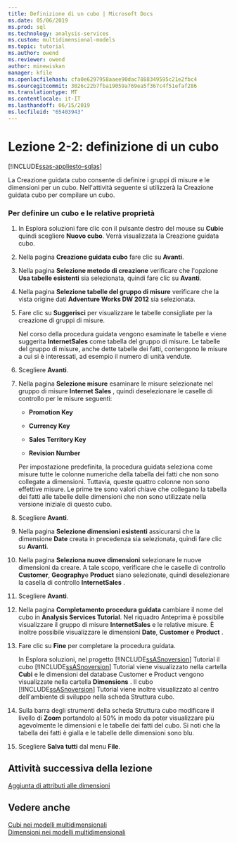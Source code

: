 ```yaml
---
title: Definizione di un cubo | Microsoft Docs
ms.date: 05/06/2019
ms.prod: sql
ms.technology: analysis-services
ms.custom: multidimensional-models
ms.topic: tutorial
ms.author: owend
ms.reviewer: owend
author: minewiskan
manager: kfile
ms.openlocfilehash: cfa0e6297958aaee90dac7888349595c21e2fbc4
ms.sourcegitcommit: 3026c22b7fba19059a769ea5f367c4f51efaf286
ms.translationtype: MT
ms.contentlocale: it-IT
ms.lasthandoff: 06/15/2019
ms.locfileid: "65403943"
---
```

# <a name="lesson-2-2---defining-a-cube"></a>Lezione 2-2: definizione di un cubo
[!INCLUDE[ssas-appliesto-sqlas](../../includes/ssas-appliesto-sqlas.md)]

La Creazione guidata cubo consente di definire i gruppi di misure e le dimensioni per un cubo. Nell'attività seguente si utilizzerà la Creazione guidata cubo per compilare un cubo.  
  
### <a name="to-define-a-cube-and-its-properties"></a>Per definire un cubo e le relative proprietà  
  
1.  In Esplora soluzioni fare clic con il pulsante destro del mouse su **Cubi**e quindi scegliere **Nuovo cubo**. Verrà visualizzata la Creazione guidata cubo.  
  
2.  Nella pagina **Creazione guidata cubo** fare clic su **Avanti**.  
  
3.  Nella pagina **Selezione metodo di creazione** verificare che l'opzione **Usa tabelle esistenti** sia selezionata, quindi fare clic su **Avanti**.  
  
4.  Nella pagina **Selezione tabelle del gruppo di misure** verificare che la vista origine dati **Adventure Works DW 2012** sia selezionata.  
  
5.  Fare clic su **Suggerisci** per visualizzare le tabelle consigliate per la creazione di gruppi di misure.  
  
    Nel corso della procedura guidata vengono esaminate le tabelle e viene suggerita **InternetSales** come tabella del gruppo di misure. Le tabelle del gruppo di misure, anche dette tabelle dei fatti, contengono le misure a cui si è interessati, ad esempio il numero di unità vendute.  
  
6.  Scegliere **Avanti**.  
  
7.  Nella pagina **Selezione misure** esaminare le misure selezionate nel gruppo di misure **Internet Sales** , quindi deselezionare le caselle di controllo per le misure seguenti:  
  
    -   **Promotion Key**  
  
    -   **Currency Key**  
  
    -   **Sales Territory Key**  
  
    -   **Revision Number**  
  
    Per impostazione predefinita, la procedura guidata seleziona come misure tutte le colonne numeriche della tabella dei fatti che non sono collegate a dimensioni. Tuttavia, queste quattro colonne non sono effettive misure. Le prime tre sono valori chiave che collegano la tabella dei fatti alle tabelle delle dimensioni che non sono utilizzate nella versione iniziale di questo cubo.  
  
8.  Scegliere **Avanti**.  
  
9. Nella pagina **Selezione dimensioni esistenti** assicurarsi che la dimensione **Date** creata in precedenza sia selezionata, quindi fare clic su **Avanti**.  
  
10. Nella pagina **Seleziona nuove dimensioni** selezionare le nuove dimensioni da creare. A tale scopo, verificare che le caselle di controllo **Customer**, **Geography**e **Product** siano selezionate, quindi deselezionare la casella di controllo **InternetSales** .  
  
11. Scegliere **Avanti**.  
  
12. Nella pagina **Completamento procedura guidata** cambiare il nome del cubo in **Analysis Services Tutorial**. Nel riquadro Anteprima è possibile visualizzare il gruppo di misure **InternetSales** e le relative misure. È inoltre possibile visualizzare le dimensioni **Date**, **Customer** e **Product** .  
  
13. Fare clic su **Fine** per completare la procedura guidata.  
  
    In Esplora soluzioni, nel progetto [!INCLUDE[ssASnoversion](../../includes/ssasnoversion-md.md)] Tutorial il cubo [!INCLUDE[ssASnoversion](../../includes/ssasnoversion-md.md)] Tutorial viene visualizzato nella cartella **Cubi** e le dimensioni del database Customer e Product vengono visualizzate nella cartella **Dimensions** . Il cubo [!INCLUDE[ssASnoversion](../../includes/ssasnoversion-md.md)] Tutorial viene inoltre visualizzato al centro dell'ambiente di sviluppo nella scheda Struttura cubo.  
  
14. Sulla barra degli strumenti della scheda Struttura cubo modificare il livello di **Zoom** portandolo al 50% in modo da poter visualizzare più agevolmente le dimensioni e le tabelle dei fatti del cubo. Si noti che la tabella dei fatti è gialla e le tabelle delle dimensioni sono blu.  
  
15. Scegliere **Salva tutti** dal menu **File**.  
  
## <a name="next-task-in-lesson"></a>Attività successiva della lezione  
[Aggiunta di attributi alle dimensioni](lesson-2-3-adding-attributes-to-dimensions.md)  
  
## <a name="see-also"></a>Vedere anche  
[Cubi nei modelli multidimensionali](../multidimensional-models/cubes-in-multidimensional-models.md)  
[Dimensioni nei modelli multidimensionali](../multidimensional-models/dimensions-in-multidimensional-models.md)  
  
  
  
